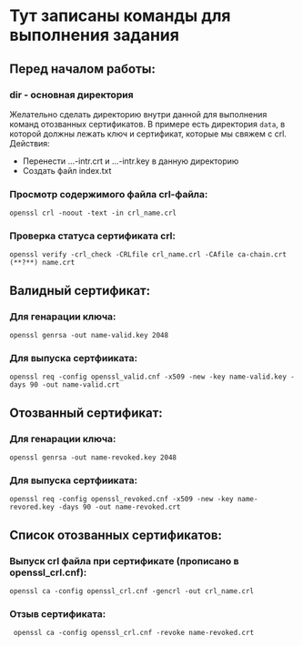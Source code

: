 # Тут записаны команды для выполнения задания

## Перед началом работы:

### dir - основная директория

Желательно сделать директорию внутри данной для выполнения команд отозванных сертификатов.
В примере есть директория ```data```, в которой должны лежать ключ и сертификат, которые мы свяжем с crl.
Действия:
- Перенести ...-intr.crt и ...-intr.key в данную директорию
- Создать файл index.txt

### Просмотр содержимого файла crl-файла:
```
openssl crl -noout -text -in crl_name.crl
```

### Проверка статуса сертификата crl:
```
openssl verify -crl_check -CRLfile crl_name.crl -CAfile ca-chain.crt (**?**) name.crt
```



## Валидный сертификат:

### Для генарации ключа:
```
openssl genrsa -out name-valid.key 2048
```

### Для выпуска сертфииката:
```
openssl req -config openssl_valid.cnf -x509 -new -key name-valid.key -days 90 -out name-valid.crt
```



## Отозванный сертификат:

### Для генарации ключа:
```
openssl genrsa -out name-revoked.key 2048
```

### Для выпуска сертфииката:
```
openssl req -config openssl_revoked.cnf -x509 -new -key name-revored.key -days 90 -out name-revoked.crt
```



## Список отозванных сертификатов:

### Выпуск crl файла при сертификате (прописано в openssl_crl.cnf):
```
openssl ca -config openssl_crl.cnf -gencrl -out crl_name.crl
```

### Отзыв сертификата:
```
 openssl ca -config openssl_crl.cnf -revoke name-revoked.crt 
```


